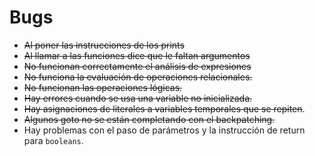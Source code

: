 # Bugs

- ~~Al poner las instrucciones de los prints~~
- ~~Al llamar a las funciones dice que le faltan argumentos~~
- ~~No funcionan correctamente el análisis de expresiones~~
- ~~No funciona la evaluación de operaciones relacionales.~~
- ~~No funcionan las operaciones lógicas.~~
- ~~Hay errores cuando se usa una variable no inicializada.~~
- ~~Hay asignaciones de literales a variables temporales que se repiten~~.
- ~~Algunos goto no se están completando con el backpatching.~~
- Hay problemas con el paso de parámetros y la instrucción de return para `booleans`.